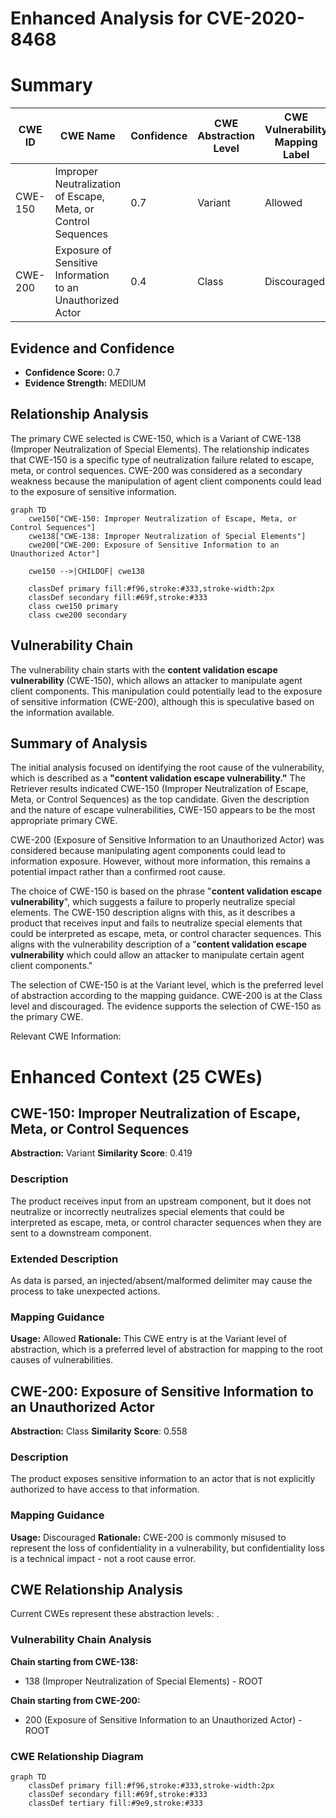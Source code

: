 # Enhanced Analysis for CVE-2020-8468

# Summary
| CWE ID | CWE Name | Confidence | CWE Abstraction Level | CWE Vulnerability Mapping Label | CWE-Vulnerability Mapping Notes |
|---|---|---|---|---|---|
| CWE-150 | Improper Neutralization of Escape, Meta, or Control Sequences | 0.7 | Variant | Allowed | Primary CWE |
| CWE-200 | Exposure of Sensitive Information to an Unauthorized Actor | 0.4 | Class | Discouraged | Secondary Candidate |

## Evidence and Confidence

*   **Confidence Score:** 0.7
*   **Evidence Strength:** MEDIUM

## Relationship Analysis
The primary CWE selected is CWE-150, which is a Variant of CWE-138 (Improper Neutralization of Special Elements). The relationship indicates that CWE-150 is a specific type of neutralization failure related to escape, meta, or control sequences. CWE-200 was considered as a secondary weakness because the manipulation of agent client components could lead to the exposure of sensitive information.

```mermaid
graph TD
    cwe150["CWE-150: Improper Neutralization of Escape, Meta, or Control Sequences"]
    cwe138["CWE-138: Improper Neutralization of Special Elements"]
    cwe200["CWE-200: Exposure of Sensitive Information to an Unauthorized Actor"]
    
    cwe150 -->|CHILDOF| cwe138
    
    classDef primary fill:#f96,stroke:#333,stroke-width:2px
    classDef secondary fill:#69f,stroke:#333
    class cwe150 primary
    class cwe200 secondary
```

## Vulnerability Chain
The vulnerability chain starts with the **content validation escape vulnerability** (CWE-150), which allows an attacker to manipulate agent client components. This manipulation could potentially lead to the exposure of sensitive information (CWE-200), although this is speculative based on the information available.

## Summary of Analysis
The initial analysis focused on identifying the root cause of the vulnerability, which is described as a **"content validation escape vulnerability."** The Retriever results indicated CWE-150 (Improper Neutralization of Escape, Meta, or Control Sequences) as the top candidate. Given the description and the nature of escape vulnerabilities, CWE-150 appears to be the most appropriate primary CWE.

CWE-200 (Exposure of Sensitive Information to an Unauthorized Actor) was considered because manipulating agent components could lead to information exposure. However, without more information, this remains a potential impact rather than a confirmed root cause.

The choice of CWE-150 is based on the phrase "**content validation escape vulnerability**", which suggests a failure to properly neutralize special elements. The CWE-150 description aligns with this, as it describes a product that receives input and fails to neutralize special elements that could be interpreted as escape, meta, or control character sequences. This aligns with the vulnerability description of a "**content validation escape vulnerability** which could allow an attacker to manipulate certain agent client components."

The selection of CWE-150 is at the Variant level, which is the preferred level of abstraction according to the mapping guidance. CWE-200 is at the Class level and discouraged. The evidence supports the selection of CWE-150 as the primary CWE.

Relevant CWE Information:

# Enhanced Context (25 CWEs)

## CWE-150: Improper Neutralization of Escape, Meta, or Control Sequences
**Abstraction:** Variant
**Similarity Score**: 0.419

### Description
The product receives input from an upstream component, but it does not neutralize or incorrectly neutralizes special elements that could be interpreted as escape, meta, or control character sequences when they are sent to a downstream component.

### Extended Description
As data is parsed, an injected/absent/malformed delimiter may cause the process to take unexpected actions.

### Mapping Guidance
**Usage:** Allowed
**Rationale:** This CWE entry is at the Variant level of abstraction, which is a preferred level of abstraction for mapping to the root causes of vulnerabilities.

## CWE-200: Exposure of Sensitive Information to an Unauthorized Actor
**Abstraction:** Class
**Similarity Score**: 0.558

### Description
The product exposes sensitive information to an actor that is not explicitly authorized to have access to that information.

### Mapping Guidance
**Usage:** Discouraged
**Rationale:** CWE-200 is commonly misused to represent the loss of confidentiality in a vulnerability, but confidentiality loss is a technical impact - not a root cause error.


## CWE Relationship Analysis

Current CWEs represent these abstraction levels: .


### Vulnerability Chain Analysis

**Chain starting from CWE-138:**
- 138 (Improper Neutralization of Special Elements) - ROOT


**Chain starting from CWE-200:**
- 200 (Exposure of Sensitive Information to an Unauthorized Actor) - ROOT



### CWE Relationship Diagram

```mermaid
graph TD
    classDef primary fill:#f96,stroke:#333,stroke-width:2px
    classDef secondary fill:#69f,stroke:#333
    classDef tertiary fill:#9e9,stroke:#333
```